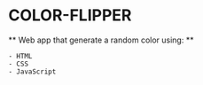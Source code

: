 # COLOR-FLIPPER

** Web app that generate a random color using: **

    - HTML
    - CSS
    - JavaScript
